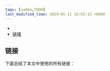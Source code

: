 ```yaml
---
tags: [samba,TODO]
last_modified_time: 2019-05-11 10:02:15 +0800
---
```




<p id="markdown-toc"></p>
<!-- vim-markdown-toc GFM -->

* [](#)
* [链接](#链接)

<!-- vim-markdown-toc -->

## 

## 链接
下面总结了本文中使用的所有链接：

<!-- link start -->

<!-- link end -->

